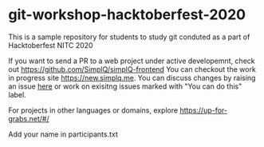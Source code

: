 # git-workshop-hacktoberfest-2020
This is a sample repository for students to study git conduted as a part of Hacktoberfest NITC 2020

If you want to send a PR to a web project under active developemnt, check out https://github.com/SimplQ/simplQ-frontend 
You can checkout the work in progress site https://new.simplq.me. You can discuss changes by raising an issue [here](https://github.com/SimplQ/simplQ-frontend/issues) or work on exisitng issues marked with "You can do this" label.

For projects in other languages or domains, explore https://up-for-grabs.net/#/

Add your name in participants.txt
